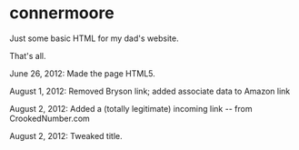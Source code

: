 connermoore
===========

Just some basic HTML for my dad's website.

That's all.

June 26, 2012: Made the page HTML5.

August 1, 2012: Removed Bryson link; added associate data to Amazon link

August 2, 2012: Added a (totally legitimate) incoming link -- from CrookedNumber.com

August 2, 2012: Tweaked title.